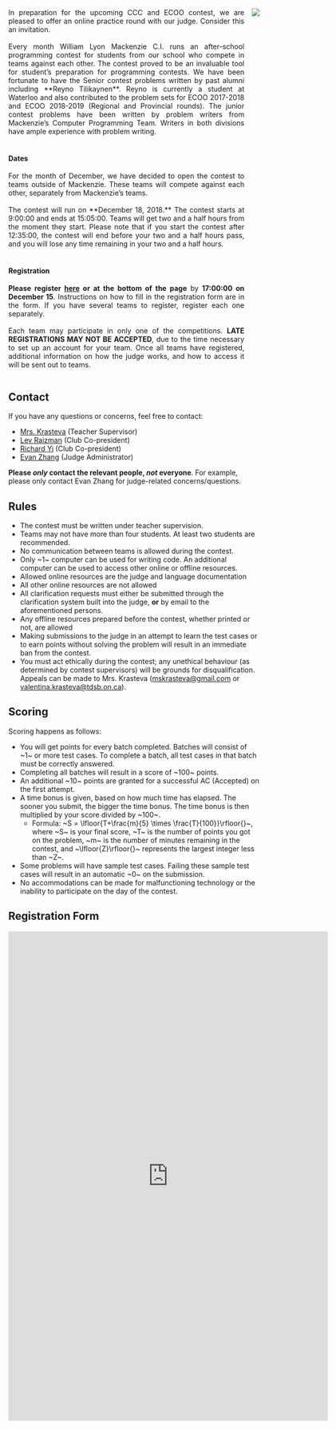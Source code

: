 <div style="display:flex;">
<div style="flex: 250%; min-width:350px; padding-right:15px; text-align:justify;">
In preparation for the upcoming CCC and ECOO contest, we are pleased to offer an online practice round with our judge. Consider this an invitation.
<br>
<br>
Every month William Lyon Mackenzie C.I. runs an after-school programming contest for students from our school who compete in teams against each other. The contest proved to be an invaluable tool for student’s preparation for programming contests. We have been fortunate to have the Senior contest problems written by past alumni including **Reyno Tilikaynen**. Reyno is currently a student at Waterloo and also contributed to the problem sets for ECOO 2017-2018 and ECOO 2018-2019 (Regional and Provincial rounds). The junior contest problems have been written by problem writers from Mackenzie’s Computer Programming Team. Writers in both divisions have ample experience with problem writing.

<br>
<br>
<h4> Dates </h4>
For the month of December, we have decided to open the contest to teams outside of Mackenzie. These teams will compete against each other, separately from Mackenzie’s teams.
<br>
<br>
The contest will run on **December 18, 2018.** The contest starts at 9:00:00 and ends at 15:05:00. Teams will get two and a half hours from the moment they start. Please note that if you start the contest after 12:35:00, the contest will end before your two and a half hours pass, and you will lose any time remaining in your two and a half hours.

<br>
<br>
<h4> Registration </h4>

**Please register [here](https://docs.google.com/forms/d/e/1FAIpQLSdzS2OTaePGJ8Re4-WR7MJ0p1jdIludjmIb8pI0wDxi94TrJA/viewform) or at the bottom of the page** by **17:00:00 on December 15**. Instructions on how to fill in the registration form are in the form. If you have several teams to register, register each one separately. 
<br>
<br>
Each team may participate in only one of the competitions. **LATE REGISTRATIONS MAY NOT BE ACCEPTED**, due to the time necessary to set up an account for your team. Once all teams have registered, additional information on how the judge works, and how to access it will be sent out to teams. 
</div>
<div style="padding-bottom:15px;">
    <img src="/assets/2018_moose_poster.png" style="display: block; margin-left: auto; margin-right: auto;"/>
</div>
</div>

## Contact

If you have any questions or concerns, feel free to contact:

 - [Mrs. Krasteva](mailto:valentina.krasteva@tdsb.on.ca) (Teacher Supervisor)
 - [Lev Raizman](mailto:raizman.lev@gmail.com) (Club Co-president)
 - [Richard Yi](mailto:richardyi25@gmail.com) (Club Co-president)
 - [Evan Zhang](mailto:evan.zhang@student.tdsb.on.ca) (Judge Administrator)

**Please *only* contact the relevant people, *not* everyone**. For example, please only contact Evan Zhang for judge-related concerns/questions.

## Rules
 - The contest must be written under teacher supervision.
 - Teams may not have more than four students. At least two students are recommended.
 - No communication between teams is allowed during the contest.
 - Only ~1~ computer can be used for writing code. An additional computer can be used to access other online or offline resources.
 - Allowed online resources are the judge and language documentation
 - All other online resources are not allowed
 - All clarification requests must either be submitted through the clarification system built into the judge, **or** by email to the aforementioned persons.
 - Any offline resources prepared before the contest, whether printed or not, are allowed
 - Making submissions to the judge in an attempt to learn the test cases or to earn points without solving the problem will result in an immediate ban from the contest.
 - You must act ethically during the contest; any unethical behaviour (as determined by contest supervisors) will be grounds for disqualification. Appeals can be made to Mrs. Krasteva (mskrasteva@gmail.com or valentina.krasteva@tdsb.on.ca).


## Scoring

Scoring happens as follows:

 - You will get points for every batch completed. Batches will consist of ~1~ or more test cases. To complete a batch, all test cases in that batch must be correctly answered.
 - Completing all batches will result in a score of ~100~ points.
 - An additional ~10~ points are granted for a successful AC (Accepted) on the first attempt.
 - A time bonus is given, based on how much time has elapsed. The sooner you submit, the bigger the time bonus. The time bonus is then multiplied by your score divided by ~100~.
   - Formula: ~S = \lfloor{T+\frac{m}{5} \times \frac{T}{100}}\rfloor{}~, where ~S~ is your final score, ~T~ is the number of points you got on the problem, ~m~ is the number of minutes remaining in the contest, and ~\lfloor{Z}\rfloor{}~ represents the largest integer less than ~Z~.
 - Some problems will have sample test cases. Failing these sample test cases will result in an automatic ~0~ on the submission.
 - No accommodations can be made for malfunctioning technology or the inability to participate on the day of the contest.

## Registration Form

<iframe src="https://docs.google.com/forms/d/e/1FAIpQLSdzS2OTaePGJ8Re4-WR7MJ0p1jdIludjmIb8pI0wDxi94TrJA/viewform?embedded=true" width="640" height="980" frameborder="0" marginheight="0" marginwidth="0" style="display:block; margin-left:auto; margin-right:auto;">Loading...</iframe>

